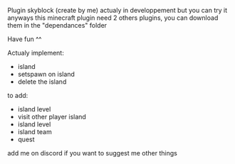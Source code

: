 Plugin skyblock (create by me)
actualy in developpement but you can try it anyways
this minecraft plugin need 2 others plugins, you can download them in the "dependances" folder

Have fun ^^

Actualy implement:
- island
- setspawn on island
- delete the island

to add:
- island level
- visit other player island
- island level
- island team
- quest


add me on discord if you want to suggest me other things
